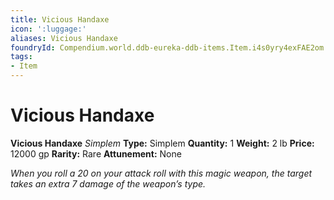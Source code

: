 ```yaml
---
title: Vicious Handaxe
icon: ':luggage:'
aliases: Vicious Handaxe
foundryId: Compendium.world.ddb-eureka-ddb-items.Item.i4s0yry4exFAE2om
tags:
- Item
---
```


# Vicious Handaxe

**Vicious Handaxe**
_Simplem_
**Type:** Simplem
**Quantity:** 1
**Weight:** 2 lb
**Price:** 12000 gp
**Rarity:** Rare
**Attunement:** None

*When you roll a 20 on your attack roll with this magic weapon, the target takes an extra 7 damage of the weapon’s type.*